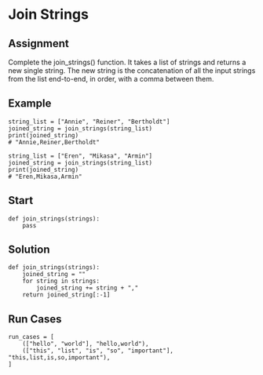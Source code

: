 # Join Strings

## Assignment

Complete the join_strings() function. It takes a list of strings and returns a new single string. The new string is the concatenation of all the input strings from the list end-to-end, in order, with a comma between them.

## Example

    string_list = ["Annie", "Reiner", "Bertholdt"]
    joined_string = join_strings(string_list)
    print(joined_string)
    # "Annie,Reiner,Bertholdt"

    string_list = ["Eren", "Mikasa", "Armin"]
    joined_string = join_strings(string_list)
    print(joined_string)
    # "Eren,Mikasa,Armin"

## Start

    def join_strings(strings):
        pass

## Solution

    def join_strings(strings):
        joined_string = ""
        for string in strings:
            joined_string += string + ","
        return joined_string[:-1]

## Run Cases

    run_cases = [
        (["hello", "world"], "hello,world"),
        (["this", "list", "is", "so", "important"], "this,list,is,so,important"),
    ]
